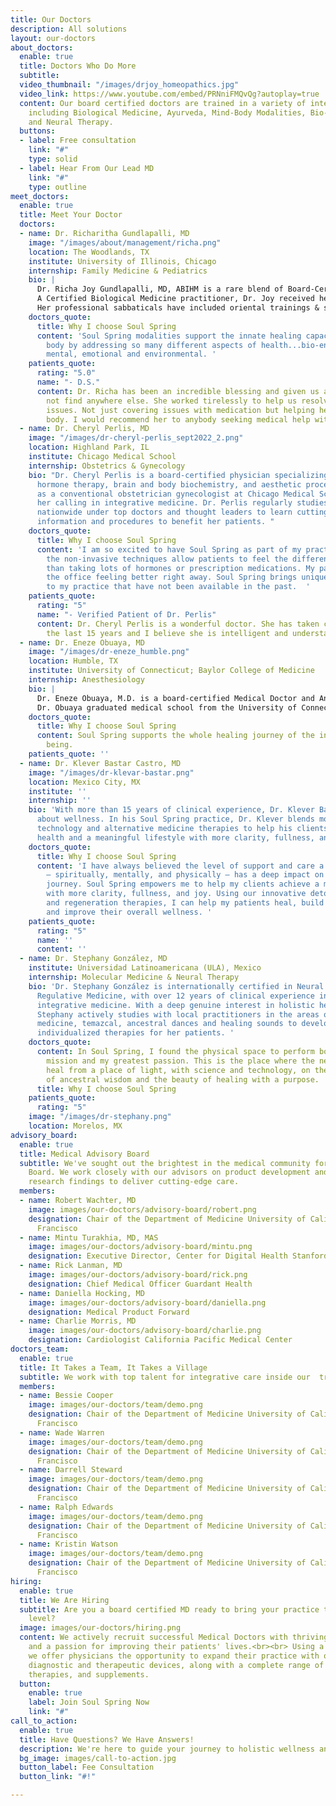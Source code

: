 ```yaml
---
title: Our Doctors
description: All solutions
layout: our-doctors
about_doctors:
  enable: true
  title: Doctors Who Do More
  subtitle: 
  video_thumbnail: "/images/drjoy_homeopathics.jpg"
  video_link: https://www.youtube.com/embed/PRNniFMQvQg?autoplay=true
  content: Our board certified doctors are trained in a variety of integrative disciplines,
    including Biological Medicine, Ayurveda, Mind-Body Modalities, Bio-Energetics
    and Neural Therapy.
  buttons:
  - label: Free consultation
    link: "#"
    type: solid
  - label: Hear From Our Lead MD
    link: "#"
    type: outline
meet_doctors:
  enable: true
  title: Meet Your Doctor
  doctors:
  - name: Dr. Richaritha Gundlapalli, MD
    image: "/images/about/management/richa.png"
    location: The Woodlands, TX
    institute: University of Illinois, Chicago
    internship: Family Medicine & Pediatrics
    bio: |
      Dr. Richa Joy Gundlapalli, MD, ABIHM is a rare blend of Board-Certified Integrative practitioner and expert on Bio Energetics. Dr. Joy studied Family Medicine & Pediatrics at University of Illinois, Chicago where she was also the Chief Resident. She completed her AFMCP Certification from Institute of Functional Medicine and received Advanced Nutrient Therapy (ANT) training for brain health under Dr. William Walsh.<br/>
      A Certified Biological Medicine practitioner, Dr. Joy received her training in Biological Medicine at Paracelsus Clinic, Switzerland under Dr. Thomas Rau. She has further trained under Dr. Dietrich Klinghardt & Dr. Ralf Oettmeier for specialized therapies. Dr. Joy is also Certified in Bio Energetics & Energy medicine from Wegamed Academy, Germany where she was personally trained under Dr. Peter Mölleney.<br/>
      Her professional sabbaticals have included oriental trainings & study of Acupuncture, Ayurveda, Anthroposophical medicine & related Mind-Body modalities which she effectively blends into her practice.
    doctors_quote:
      title: Why I choose Soul Spring
      content: 'Soul Spring modalities support the innate healing capacity of the
        body by addressing so many different aspects of health...bio-energetic, physical,
        mental, emotional and environmental. '
    patients_quote:
      rating: "5.0"
      name: "- D.S."
      content: Dr. Richa has been an incredible blessing and given us answers we could
        not find anywhere else. She worked tirelessly to help us resolve many different
        issues. Not just covering issues with medication but helping heal the whole
        body. I would recommend her to anybody seeking medical help with any issue.
  - name: Dr. Cheryl Perlis, MD
    image: "/images/dr-cheryl-perlis_sept2022_2.png"
    location: Highland Park, IL
    institute: Chicago Medical School
    internship: Obstetrics & Gynecology
    bio: "Dr. Cheryl Perlis is a board-certified physician specializing in natural
      hormone therapy, brain and body biochemistry, and aesthetic procedures.  \nTrained
      as a conventional obstetrician gynecologist at Chicago Medical School, she found
      her calling in integrative medicine. Dr. Perlis regularly studies and trains
      nationwide under top doctors and thought leaders to learn cutting-edge medical
      information and procedures to benefit her patients. "
    doctors_quote:
      title: Why I choose Soul Spring
      content: 'I am so excited to have Soul Spring as part of my practice because
        the non-invasive techniques allow patients to feel the difference much quicker
        than taking lots of hormones or prescription medications. My patients leave
        the office feeling better right away. Soul Spring brings unique modalities
        to my practice that have not been available in the past.  '
    patients_quote:
      rating: "5"
      name: "- Verified Patient of Dr. Perlis"
      content: Dr. Cheryl Perlis is a wonderful doctor. She has taken care of me for
        the last 15 years and I believe she is intelligent and understands my needs.
  - name: Dr. Eneze Obuaya, MD
    image: "/images/dr-eneze_humble.png"
    location: Humble, TX
    institute: University of Connecticut; Baylor College of Medicine
    internship: Anesthesiology
    bio: |
      Dr. Eneze Obuaya, M.D. is a board-certified Medical Doctor and Anesthesiologist, functional medicine trained practitioner, certified medical intuitive, and energy medicine practitioner. She brings all her experience and expertise together to work harmoniously for health and healing of her patients.<br/>
      Dr. Obuaya graduated medical school from the University of Connecticut and received her Anesthesiology specialty training at Baylor College of Medicine. With her love for movement and the innate intelligence of the physical body, she is a CrossFit trainer and certified yoga instructor, currently practicing Tai Chi and Qigong.
    doctors_quote:
      title: Why I choose Soul Spring
      content: Soul Spring supports the whole healing journey of the individual human
        being.
    patients_quote: ''
  - name: Dr. Klever Bastar Castro, MD
    image: "/images/dr-klevar-bastar.png"
    location: Mexico City, MX
    institute: ''
    internship: ''
    bio: 'With more than 15 years of clinical experience, Dr. Klever Bastar is passionate
      about wellness. In his Soul Spring practice, Dr. Klever blends modern medical
      technology and alternative medicine therapies to help his clients achieve maximum
      health and a meaningful lifestyle with more clarity, fullness, and joy. '
    doctors_quote:
      title: Why I choose Soul Spring
      content: 'I have always believed the level of support and care a patient receives
        – spiritually, mentally, and physically – has a deep impact on their wellness
        journey. Soul Spring empowers me to help my clients achieve a meaningful lifestyle
        with more clarity, fullness, and joy. Using our innovative detoxification
        and regeneration therapies, I can help my patients heal, build resilience,
        and improve their overall wellness. '
    patients_quote:
      rating: "5"
      name: ''
      content: ''
  - name: Dr. Stephany González, MD
    institute: Universidad Latinoamericana (ULA), Mexico
    internship: Molecular Medicine & Neural Therapy
    bio: 'Dr. Stephany González is internationally certified in Neural Therapy and
      Regulative Medicine, with over 12 years of clinical experience in holistic and
      integrative medicine. With a deep genuine interest in holistic healing, Dr.
      Stephany actively studies with local practitioners in the areas of Mexican herbal
      medicine, temazcal, ancestral dances and healing sounds to develop unique and
      individualized therapies for her patients. '
    doctors_quote:
      content: In Soul Spring, I found the physical space to perform both my life
        mission and my greatest passion. This is the place where the new world will
        heal from a place of light, with science and technology, on the shoulders
        of ancestral wisdom and the beauty of healing with a purpose.
      title: Why I choose Soul Spring
    patients_quote:
      rating: "5"
    image: "/images/dr-stephany.png"
    location: Morelos, MX
advisory_board:
  enable: true
  title: Medical Advisory Board
  subtitle: We've sought out the brightest in the medical community for our Medical
    Board. We work closely with our advisors on product development and the latest
    research findings to deliver cutting-edge care.
  members:
  - name: Robert Wachter, MD
    image: images/our-doctors/advisory-board/robert.png
    designation: Chair of the Department of Medicine University of California, San
      Francisco
  - name: Mintu Turakhia, MD, MAS
    image: images/our-doctors/advisory-board/mintu.png
    designation: Executive Director, Center for Digital Health Stanford Medicine
  - name: Rick Lanman, MD
    image: images/our-doctors/advisory-board/rick.png
    designation: Chief Medical Officer Guardant Health
  - name: Daniella Hocking, MD
    image: images/our-doctors/advisory-board/daniella.png
    designation: Medical Product Forward
  - name: Charlie Morris, MD
    image: images/our-doctors/advisory-board/charlie.png
    designation: Cardiologist California Pacific Medical Center
doctors_team:
  enable: true
  title: It Takes a Team, It Takes a Village
  subtitle: We work with top talent for integrative care inside our  trusted ecosystem
  members:
  - name: Bessie Cooper
    image: images/our-doctors/team/demo.png
    designation: Chair of the Department of Medicine University of California, San
      Francisco
  - name: Wade Warren
    image: images/our-doctors/team/demo.png
    designation: Chair of the Department of Medicine University of California, San
      Francisco
  - name: Darrell Steward
    image: images/our-doctors/team/demo.png
    designation: Chair of the Department of Medicine University of California, San
      Francisco
  - name: Ralph Edwards
    image: images/our-doctors/team/demo.png
    designation: Chair of the Department of Medicine University of California, San
      Francisco
  - name: Kristin Watson
    image: images/our-doctors/team/demo.png
    designation: Chair of the Department of Medicine University of California, San
      Francisco
hiring:
  enable: true
  title: We Are Hiring
  subtitle: Are you a board certified MD ready to bring your practice to the next
    level?
  image: images/our-doctors/hiring.png
  content: We actively recruit successful Medical Doctors with thriving practices
    and a passion for improving their patients' lives.<br><br> Using a licensing model,
    we offer physicians the opportunity to expand their practice with our proprietary
    diagnostic and therapeutic devices, along with a complete range of modalities,
    therapies, and supplements.
  button:
    enable: true
    label: Join Soul Spring Now
    link: "#"
call_to_action:
  enable: true
  title: Have Questions? We Have Answers!
  description: We're here to guide your journey to holistic wellness and wellbeing.
  bg_image: images/call-to-action.jpg
  button_label: Fee Consultation
  button_link: "#!"

---
```

